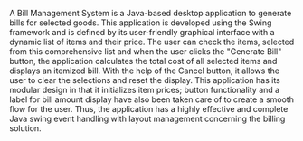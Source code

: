 A Bill Management System is a Java-based desktop application to generate bills for selected goods. This application is developed using the Swing framework and is defined by its user-friendly graphical interface with a dynamic list of items and their price. The user can check the items, selected from this comprehensive list and when the user clicks the "Generate Bill" button, the application calculates the total cost of all selected items and displays an itemized bill. With the help of the Cancel button, it allows the user to clear the selections and reset the display. This application has its modular design in that it initializes item prices; button functionality and a label for bill amount display have also been taken care of to create a smooth flow for the user. Thus, the application has a highly effective and complete Java swing event handling with layout management concerning the billing solution. 
